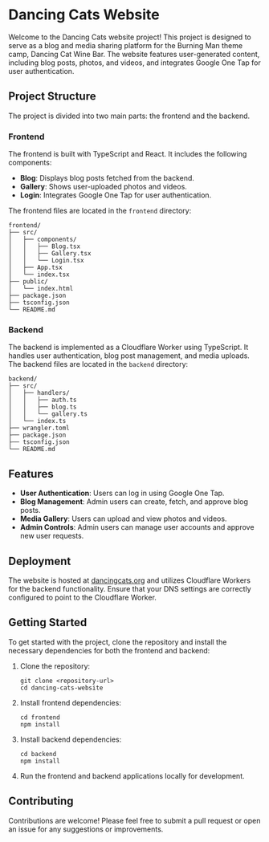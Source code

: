 # Dancing Cats Website

Welcome to the Dancing Cats website project! This project is designed to serve as a blog and media sharing platform for the Burning Man theme camp, Dancing Cat Wine Bar. The website features user-generated content, including blog posts, photos, and videos, and integrates Google One Tap for user authentication.

## Project Structure

The project is divided into two main parts: the frontend and the backend.

### Frontend

The frontend is built with TypeScript and React. It includes the following components:

- **Blog**: Displays blog posts fetched from the backend.
- **Gallery**: Shows user-uploaded photos and videos.
- **Login**: Integrates Google One Tap for user authentication.

The frontend files are located in the `frontend` directory:

```
frontend/
├── src/
│   ├── components/
│   │   ├── Blog.tsx
│   │   ├── Gallery.tsx
│   │   └── Login.tsx
│   ├── App.tsx
│   └── index.tsx
├── public/
│   └── index.html
├── package.json
├── tsconfig.json
└── README.md
```

### Backend

The backend is implemented as a Cloudflare Worker using TypeScript. It handles user authentication, blog post management, and media uploads. The backend files are located in the `backend` directory:

```
backend/
├── src/
│   ├── handlers/
│   │   ├── auth.ts
│   │   ├── blog.ts
│   │   └── gallery.ts
│   └── index.ts
├── wrangler.toml
├── package.json
├── tsconfig.json
└── README.md
```

## Features

- **User Authentication**: Users can log in using Google One Tap.
- **Blog Management**: Admin users can create, fetch, and approve blog posts.
- **Media Gallery**: Users can upload and view photos and videos.
- **Admin Controls**: Admin users can manage user accounts and approve new user requests.

## Deployment

The website is hosted at [dancingcats.org](https://dancingcats.org) and utilizes Cloudflare Workers for the backend functionality. Ensure that your DNS settings are correctly configured to point to the Cloudflare Worker.

## Getting Started

To get started with the project, clone the repository and install the necessary dependencies for both the frontend and backend:

1. Clone the repository:
   ```
   git clone <repository-url>
   cd dancing-cats-website
   ```

2. Install frontend dependencies:
   ```
   cd frontend
   npm install
   ```

3. Install backend dependencies:
   ```
   cd backend
   npm install
   ```

4. Run the frontend and backend applications locally for development.

## Contributing

Contributions are welcome! Please feel free to submit a pull request or open an issue for any suggestions or improvements.